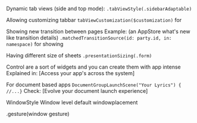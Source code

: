 Dynamic tab views (side and top mode): 
`.tabViewStyle(.sidebarAdaptable)` 

Allowing customizing tabbar
`tabViewCustomization($customization)` for 

Showing new transition between pages 
Example: (an AppStore what's new like transition details)
`.matchedTransitionSource(id: party.id, in: namespace)` for showing 

Having different size of sheets
`.presentationSizing(.form)`

Control are a sort of widgets and you can create them with app intense 
Explained in: [Access your app's across the system]

For document based apps
`DocumentGroupLaunchScene("Your Lyrics") { //...}`
Check: [Evolve your document launch experience]

WindowStyle
Window level
default windowplacement

.gesture(window gesture)